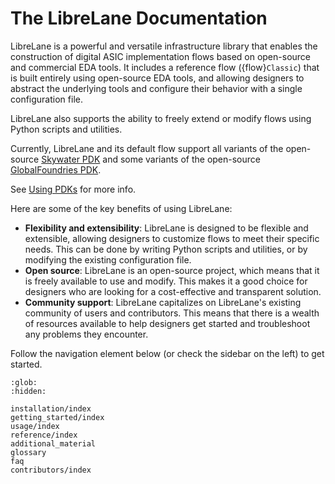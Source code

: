 # The LibreLane Documentation

LibreLane is a powerful and versatile infrastructure library that enables the
construction of digital ASIC implementation flows based on open-source and
commercial EDA tools. It includes a reference flow ({flow}`Classic`) that is
built entirely using open-source EDA tools, and allowing designers to abstract
the underlying tools and configure their behavior with a single configuration
file.

LibreLane also supports the ability to freely extend or modify flows using
Python scripts and utilities.

Currently, LibreLane and its default flow support all variants of the
open-source [Skywater PDK](https://github.com/google/skywater-pdk) and some
variants of the open-source
[GlobalFoundries PDK](https://github.com/google/gf180mcu-pdk).

See [Using PDKs](./usage/about_pdks.md) for more info.

Here are some of the key benefits of using LibreLane:

* **Flexibility and extensibility**: LibreLane is designed to be flexible and
  extensible, allowing designers to customize flows to meet their specific
  needs. This can be done by writing Python scripts and utilities,
  or by modifying the existing configuration file.
* **Open source**: LibreLane is an open-source project, which means that it is
  freely available to use and modify. This makes it a good choice for designers
  who are looking for a cost-effective and transparent solution.
* **Community support**: LibreLane capitalizes on LibreLane's existing community of
  users and contributors. This means that there is a wealth of resources
  available to help designers get started and troubleshoot any problems
  they encounter.

Follow the navigation element below (or check the sidebar on the left) to
get started.

```{toctree}
:glob:
:hidden:

installation/index
getting_started/index
usage/index
reference/index
additional_material
glossary
faq
contributors/index
```
